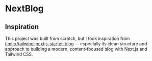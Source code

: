 # NextBlog

## Inspiration

This project was built from scratch, but I took inspiration from [timlrx/tailwind-nextjs-starter-blog](https://github.com/timlrx/tailwind-nextjs-starter-blog) — especially its clean structure and approach to building a modern, content-focused blog with Next.js and Tailwind CSS.
